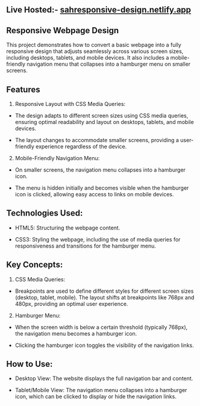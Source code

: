 ##  Live Hosted:- [sahresponsive-design.netlify.app](https://sahresponsive-design.netlify.app)

## Responsive Webpage Design 
This project demonstrates how to convert a basic webpage into a fully responsive design that adjusts seamlessly across various screen sizes, including desktops, tablets, and mobile devices. It also includes a mobile-friendly navigation menu that collapses into a hamburger menu on smaller screens.

## Features
1. Responsive Layout with CSS Media Queries:
+ The design adapts to different screen sizes using CSS media queries, ensuring optimal readability and layout on desktops, tablets, and mobile devices.
- The layout changes to accommodate smaller screens, providing a user-friendly experience regardless of the device.
2. Mobile-Friendly Navigation Menu:
- On smaller screens, the navigation menu collapses into a hamburger icon.
+ The menu is hidden initially and becomes visible when the hamburger icon is clicked, allowing easy access to links on mobile devices.
## Technologies Used:
+ HTML5: Structuring the webpage content.
- CSS3: Styling the webpage, including the use of media queries for responsiveness and transitions for the hamburger menu.
## Key Concepts:
1. CSS Media Queries:
+ Breakpoints are used to define different styles for different screen sizes (desktop, tablet, mobile). The layout shifts at breakpoints like 768px and 480px, providing an optimal user experience.
2. Hamburger Menu:
+ When the screen width is below a certain threshold (typically 768px), the navigation menu becomes a hamburger icon.
- Clicking the hamburger icon toggles the visibility of the navigation links.
## How to Use:
+ Desktop View: The website displays the full navigation bar and content.
- Tablet/Mobile View: The navigation menu collapses into a hamburger icon, which can be clicked to display or hide the navigation links.

